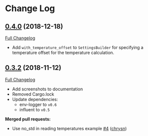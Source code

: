 # Change Log

## [0.4.0](https://github.com/marcelbuesing/bme680/tree/0.4.0) (2018-12-18)
[Full Changelog](https://github.com/marcelbuesing/bme680/compare/0.3.2..0.4.0)
- Add `with_temperature_offset` to `SettingsBuilder` for specifying a temperature offset for the temperature calculation.

## [0.3.2](https://github.com/marcelbuesing/bme680/tree/0.3.2) (2018-11-12)
[Full Changelog](https://github.com/marcelbuesing/bme680/compare/0.3.1..0.3.2)
- Add screenshots to documentation
- Removed Cargo.lock
- Update dependencies:
  - env-logger to `v0.6`
  - influent to `v0.5`

**Merged pull requests:**
- Use no_std in reading temperatures example [\#4](https://github.com/marcelbuesing/bme680/pull/4) ([chrysn](https://github.com/chrysn))